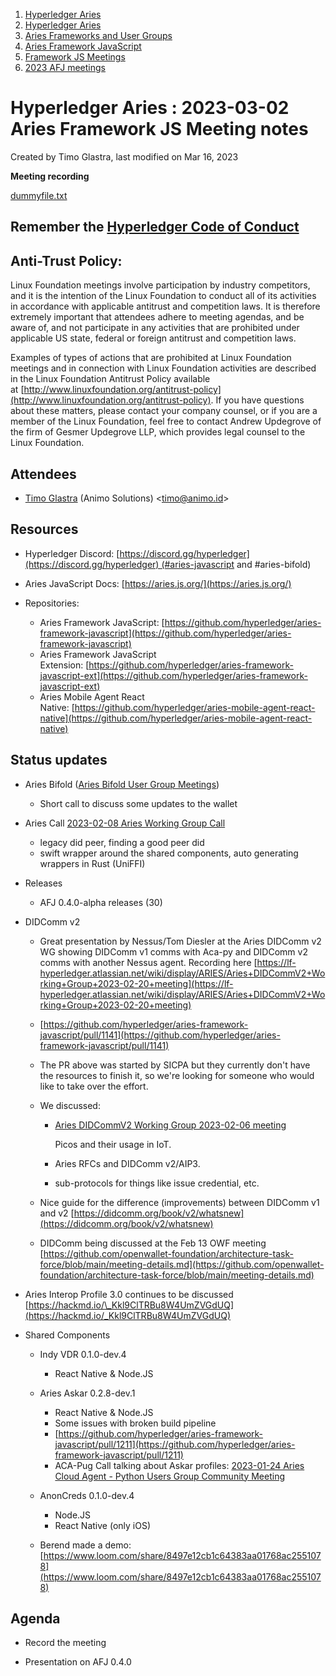 1. [Hyperledger Aries](index.html)
2. [Hyperledger Aries](Hyperledger-Aries_18481154.html)
3. [Aries Frameworks and User Groups](Aries-Frameworks-and-User-Groups_18481290.html)
4. [Aries Framework JavaScript](Aries-Framework-JavaScript_18482463.html)
5. [Framework JS Meetings](Framework-JS-Meetings_18482467.html)
6. [2023 AFJ meetings](2023-AFJ-meetings_18517262.html)

# Hyperledger Aries : 2023-03-02 Aries Framework JS Meeting notes

Created by Timo Glastra, last modified on Mar 16, 2023

**Meeting recording**

[dummyfile.txt](#)

## Remember the [Hyperledger Code of Conduct](https://lf-hyperledger.atlassian.net/wiki/display/HYP/Hyperledger+Code+of+Conduct)

## Anti-Trust Policy:

Linux Foundation meetings involve participation by industry competitors, and it is the intention of the Linux Foundation to conduct all of its activities in accordance with applicable antitrust and competition laws. It is therefore extremely important that attendees adhere to meeting agendas, and be aware of, and not participate in any activities that are prohibited under applicable US state, federal or foreign antitrust and competition laws.

Examples of types of actions that are prohibited at Linux Foundation meetings and in connection with Linux Foundation activities are described in the Linux Foundation Antitrust Policy available at [http://www.linuxfoundation.org/antitrust-policy](http://www.linuxfoundation.org/antitrust-policy). If you have questions about these matters, please contact your company counsel, or if you are a member of the Linux Foundation, feel free to contact Andrew Updegrove of the firm of Gesmer Updegrove LLP, which provides legal counsel to the Linux Foundation.

## Attendees

- [Timo Glastra](https://lf-hyperledger.atlassian.net/wiki/people/5f64a069a1048d0069073500?ref=confluence) (Animo Solutions) &lt;timo@animo.id&gt;

## Resources

- Hyperledger Discord: [https://discord.gg/hyperledger](https://discord.gg/hyperledger) (#aries-javascript and #aries-bifold)
- Aries JavaScript Docs: [https://aries.js.org/](https://aries.js.org/)
- Repositories:
  
  - Aries Framework JavaScript: [https://github.com/hyperledger/aries-framework-javascript](https://github.com/hyperledger/aries-framework-javascript)
  - Aries Framework JavaScript Extension: [https://github.com/hyperledger/aries-framework-javascript-ext](https://github.com/hyperledger/aries-framework-javascript-ext)
  - Aries Mobile Agent React Native: [https://github.com/hyperledger/aries-mobile-agent-react-native](https://github.com/hyperledger/aries-mobile-agent-react-native)

## Status updates

- Aries Bifold ([Aries Bifold User Group Meetings](Aries-Bifold-User-Group-Meetings_18490725.html))
  
  - Short call to discuss some updates to the wallet
- Aries Call [2023-02-08 Aries Working Group Call](2023-02-08-Aries-Working-Group-Call_18501917.html)
  
  - legacy did peer, finding a good peer did
  - swift wrapper around the shared components, auto generating wrappers in Rust (UniFFI)
- Releases
  
  - AFJ 0.4.0-alpha releases (30)
- DIDComm v2
  
  - Great presentation by Nessus/Tom Diesler at the Aries DIDComm v2 WG showing DIDComm v1 comms with Aca-py and DIDComm v2 comms with another Nessus agent. Recording here [https://lf-hyperledger.atlassian.net/wiki/display/ARIES/Aries+DIDCommV2+Working+Group+2023-02-20+meeting](https://lf-hyperledger.atlassian.net/wiki/display/ARIES/Aries+DIDCommV2+Working+Group+2023-02-20+meeting)
  - [https://github.com/hyperledger/aries-framework-javascript/pull/1141](https://github.com/hyperledger/aries-framework-javascript/pull/1141)
  - The PR above was started by SICPA but they currently don't have the resources to finish it, so we're looking for someone who would like to take over the effort.
  - We discussed:
    
    - [Aries DIDCommV2 Working Group 2023-02-06 meeting](Aries-DIDCommV2-Working-Group-2023-02-06-meeting_18501798.html)
      
      Picos and their usage in IoT.
    - Aries RFCs and DIDComm v2/AIP3.
    - sub-protocols for things like issue credential, etc.
  - Nice guide for the difference (improvements) between DIDComm v1 and v2 [https://didcomm.org/book/v2/whatsnew](https://didcomm.org/book/v2/whatsnew)
  - DIDComm being discussed at the Feb 13 OWF meeting [https://github.com/openwallet-foundation/architecture-task-force/blob/main/meeting-details.md](https://github.com/openwallet-foundation/architecture-task-force/blob/main/meeting-details.md)
- Aries Interop Profile 3.0 continues to be discussed [https://hackmd.io/\_Kkl9ClTRBu8W4UmZVGdUQ](https://hackmd.io/_Kkl9ClTRBu8W4UmZVGdUQ)
- Shared Components
  
  - Indy VDR 0.1.0-dev.4
    
    - React Native &amp; Node.JS
  - Aries Askar 0.2.8-dev.1
    
    - React Native &amp; Node.JS
    - Some issues with broken build pipeline
    - [https://github.com/hyperledger/aries-framework-javascript/pull/1211](https://github.com/hyperledger/aries-framework-javascript/pull/1211)
    - ACA-Pug Call talking about Askar profiles: [2023-01-24 Aries Cloud Agent - Python Users Group Community Meeting](2023-01-24-Aries-Cloud-Agent---Python-Users-Group-Community-Meeting_18501358.html)
  - AnonCreds 0.1.0-dev.4
    
    - Node.JS
    - React Native (only iOS)
  - Berend made a demo: [https://www.loom.com/share/8497e12cb1c64383aa01768ac2551078](https://www.loom.com/share/8497e12cb1c64383aa01768ac2551078)

## Agenda

- Record the meeting

<!--THE END-->

- Presentation on AFJ 0.4.0
